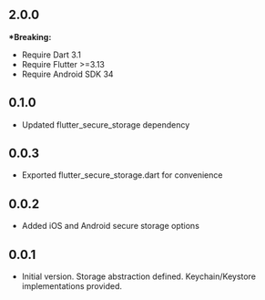 ## 2.0.0

__*Breaking:__
* Require Dart 3.1
* Require Flutter >=3.13
* Require Android SDK 34

## 0.1.0

* Updated flutter_secure_storage dependency

## 0.0.3

* Exported flutter_secure_storage.dart for convenience

## 0.0.2

* Added iOS and Android secure storage options 

## 0.0.1

* Initial version. Storage abstraction defined. Keychain/Keystore implementations provided.

